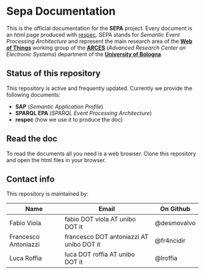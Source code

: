 # Sepa Documentation
This is the official documentation for the **SEPA** project. Every document is an html page produced with [respec](https://github.com/w3c/respec/wiki). SEPA stands for *Semantic Event Processing Architecture* and represent the main research area of the [**Web of Things**](http://wot.arces.unibo.it) working group of the [**ARCES**](http://www.arces.unibo.it) (*Advanced Research Center on Electronic Systems*) department of the [**University of Bologna**](http://www.unibo.it).

## Status of this repository
This repository is active and frequently updated. Currently we provide the following documents:

* **SAP** (*Semantic Application Profile*)
* **SPARQL EPA** (*SPARQL Event Processing Architecture*)
* **respec** (how we use it to produce the doc)

## Read the doc
To read the documents all you need is a web browser. Clone this repository and open the html files in your browser.

## Contact info
This repository is maintained by:

Name | Email | On Github
---- | ----- | ---------
Fabio Viola | fabio DOT viola AT unibo DOT it | @desmovalvo
Francesco Antoniazzi | francesco DOT antoniazzi AT unibo DOT it | @fr4ncidir
Luca Roffia | luca DOT roffia AT unibo DOT it | @lroffia



